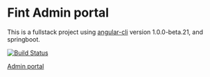 # Fint Admin portal #

This is a fullstack project using [angular-cli](https://github.com/angular/angular-cli) version 1.0.0-beta.21, and springboot.

[![Build Status](https://jenkins.rogfk.no/buildStatus/icon?job=FINTprosjektet/fint-adminportal-mockups/master)](https://jenkins.rogfk.no/job/FINTprosjektet/job/fint-adminportal-mockups/job/master/)

[Admin portal](https://adminportal.felleskomponent.no/)
